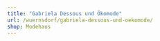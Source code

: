 ```yaml
---
title: "Gabriela Dessous und Ökomode"
url: /wuernsdorf/gabriela-dessous-und-oekomode/
shop: Modehaus
---
```

